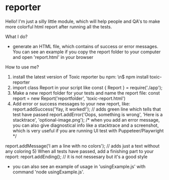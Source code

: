 # reporter
Hello! I'm just a silly little module, which will help people and QA's to make more colorful html report after running all the tests. 

What I do?
- generate an HTML file, which contains of success or error messages. You can see an example if you copy the report folder to your computer and open 'report.html' in your browser

How to use me?
1) install the latest version of Toxic reporter bu npm:
\n$ npm install toxic-reporter
2) import class Report in your script like
const { Report } = require('./app');
3) Make a new report folder for your tests and name the report file:
const report = new Report('reportfolder', 'toxic-report.html')
4) Add error or success messages to your new report, like:
report.addSuccess('Yay, it worked!'); // adds green line which tells that test have passed
report.addError('Oops, something is wrong', 'Here is a stacktrace', 'optional-image.png'); /* when you add an error message, you can also give diagnostical info like a stacktrace and a screenshot, which is very useful if you are running UI test with Puppeteer/Playwright */

report.addMessage('I am a line with no colors'); // adds just a text without any coloring
5) When all tests have passed, add a finishing part to your report:
report.addEnding(); // it is not nessesary but it's a good style

- you can also see an example of usage in 'usingExample.js' with command 'node usingExample.js'. 
